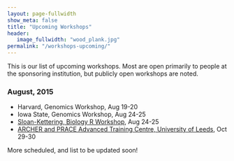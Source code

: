 ```yaml
---
layout: page-fullwidth
show_meta: false
title: "Upcoming Workshops"
header:
   image_fullwidth: "wood_plank.jpg"
permalink: "/workshops-upcoming/"
---
```


This is our list of upcoming workshops. Most are open primarily
to people at the sponsoring institution, but publicly open workshops
are noted.

### August, 2015

- Harvard, Genomics Workshop, Aug 19-20
- Iowa State, Genomics Workshop, Aug 24-25
- [Sloan-Kettering, Biology R Workshop](http://datacarpentry.github.io/2015-08-24-Sloan-Kettering/), Aug 24-25
- [ARCHER and PRACE Advanced Training Centre, University of Leeds](http://hpcarcher.github.io/2015-10-29-Leeds-DC/), Oct 29-30

More scheduled, and list to be updated soon!
